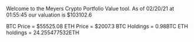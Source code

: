 Welcome to the Meyers Crypto Portfolio Value tool. 
As of 02/20/21 at 01:55:45 our valuation is $103102.6 

BTC Price = $55525.08
 ETH Price = $2007.3
BTC Holdings = 0.98BTC
 ETH holdings = 24.255477532ETH 

